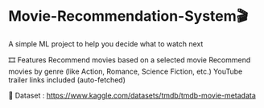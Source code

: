 # Movie-Recommendation-System🎬
A simple ML project to help you decide what to watch next 

🎞️ Features 
Recommend movies based on a selected movie
Recommend movies by genre (like Action, Romance, Science Fiction, etc.)
YouTube trailer links included (auto-fetched)

📂 Dataset : https://www.kaggle.com/datasets/tmdb/tmdb-movie-metadata
